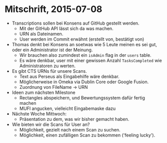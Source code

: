 Mitschrift, 2015-07-08
===

* Transcriptions sollen bei Konsens auf GitHub gestellt werden.
    * Mit der GitHub API lässt sich da was machen.
    * URN als Dateinamen.
    * User werden im Commit erwähnt (erstellt von, bestätigt von)
* Thomas denkt bei Konsens an soetwas wie 5 Leute meinen es sei gut, oder ein Administrator ist der Meinung.
    * Wir brauchen also zumindest ein ```isAdmin``` flag in der ```users``` table.
    * Es wäre denkbar, user mit einer gewissen Anzahl ```TasksCompleted``` wie Administratoren zu werten.
* Es gibt CTS URNs für unsere Scans.
    * Text aus Perseus als Eingabehilfe wäre denkbar.
    * Möglicherweise in Omeka via Dublin Core oder Google Fusion.
    * Zuordnung von FileName -> URN
* Ideen zum nächsten Milestone
    * Rectangles abspeichern, und Bewertungssystem dafür fertig machen
    * MUFI angucken, vielleicht Eingabemaske dazu
* Nächste Woche Mittwoch:
    * Präsentation zu dem, was wir bisher gemacht haben.
* Wie bieten wir die Scans für User an?
    * Möglichkeit, gezielt nach einem Scan zu suchen.
    * Möglichkeit, einen zufälligen Scan zu bekommen ('feeling lucky').

